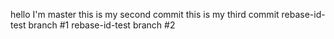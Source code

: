 hello I'm master
this is my second commit
this is my third commit
rebase-id-test branch #1
rebase-id-test branch #2
